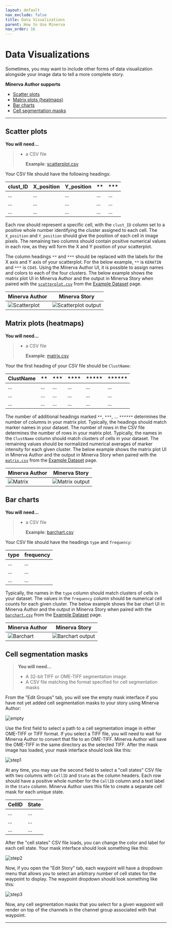 ```yaml
---
layout: default
nav_exclude: false
title: Data Visualizations
parent: How to Use Minerva
nav_order: 16
---
```

# Data Visualizations

Sometimes, you may want to include other forms of data visualization alongside your image data to tell a more complete story. 

**Minerva Author supports**

* [Scatter plots](./data-visualizations.md#scatter-plots)
* [Matrix plots (heatmaps)](./data-visualizations.md#matrix-plots-heatmaps)
* [Bar charts](./data-visualizations.md#bar-charts)
* [Cell segmentation masks](./data-visualizations.md#cell-segmentation-masks)

---

## Scatter plots

**You will need...**


> * a CSV file 
>
>   **Example**: [scatterplot.csv](https://gist.githubusercontent.com/thejohnhoffer/f08eac0a9e15ad50eeb21f84276c93e4/raw/scatterplot.csv)

Your CSV file should have the following headings:

| clust_ID | X_position | Y_position | **  | *** |
|----------|------------|------------|-----|-----|
| ...      | ...        | ...        | ... | ... |
| ...      | ...        | ...        | ... | ... |
| ...      | ...        | ...        | ... | ... |

Each row should represent a specific cell, with the `clust_ID` column set to a positive whole number identifying the cluster assigned to each cell. The `X_position` and `Y_position` should give the position of each cell in image pixels. The remaining two columns should contain positive numerical values in each row, as they will form the X and Y position of your scatterplot.

The column headings `**` and `***` should be replaced with the labels for the X axis and Y axis of your scatterplot. For the below example, `**` is `KERATIN` and `***` is `CD45`. Using the Minerva Author UI, it is possible to assign names and colors to each of the four clusters. The below example shows the matrix plot UI in Minerva Author and the output in Minerva Story when paired with the [`scatterplot.csv`](https://gist.githubusercontent.com/thejohnhoffer/f08eac0a9e15ad50eeb21f84276c93e4/raw/scatterplot.csv) from the [Example Dataset](https://github.com/labsyspharm/minerva-story/wiki/Example-Dataset) page.

| Minerva Author | Minerva Story  |
|-----------|-----|
| ![Scatterplot](https://user-images.githubusercontent.com/9781588/111822148-d0e61900-88b9-11eb-9cd1-8c3a19f50c61.png) | ![Scatterplot output](https://user-images.githubusercontent.com/9781588/111824750-faed0a80-88bc-11eb-9ae7-f248db3500f9.png) |

## Matrix plots (heatmaps)


**You will need...**
> * a CSV file 
> 
>   **Example**: [matrix.csv](https://gist.githubusercontent.com/thejohnhoffer/f08eac0a9e15ad50eeb21f84276c93e4/raw/matrix.csv)

Your the first heading of your CSV file should be `ClustName`:

| ClustName | **  | *** | **** | ***** | ****** |
|-----------|-----|-----|------|-------|--------|
| ...       | ... | ... | ...  | ...   | ...    |
| ...       | ... | ... | ...  | ...   | ...    |
| ...       | ... | ... | ...  | ...   | ...    |

The number of additional headings marked `**`, `***`, ... `******` determines the number of columns in your matrix plot. Typically, the headings should match marker names in your dataset. The number of rows in the CSV file determines the number of rows in your matrix plot. Typically, the names in the `ClustName` column should match clusters of cells in your dataset. The remaining values should be normalized numerical averages of marker intensity for each given cluster. The below example shows the matrix plot UI in Minerva Author and the output in Minerva Story when paired with the [`matrix.csv`](https://gist.githubusercontent.com/thejohnhoffer/f08eac0a9e15ad50eeb21f84276c93e4/raw/matrix.csv) from the [Example Dataset](https://github.com/labsyspharm/minerva-story/wiki/Example-Dataset) page.

| Minerva Author | Minerva Story  |
|-----------|-----|
| ![Matrix](https://user-images.githubusercontent.com/9781588/111826503-21ac4080-88bf-11eb-99f7-f70a21bcadd0.png) | ![Matrix output](https://user-images.githubusercontent.com/9781588/111827106-e3635100-88bf-11eb-88c4-c8f9ef8dd0d0.png) |


## Bar charts 


**You will need...**
> * a CSV file 
> 
>   **Example**: [barchart.csv](https://gist.githubusercontent.com/thejohnhoffer/f08eac0a9e15ad50eeb21f84276c93e4/raw/barchart.csv)

Your CSV file should have the headings `type` and `frequency`:

| type | frequency |
|------|-----------|
| ...  | ...       |
| ...  | ...       |
| ...  | ...       |

Typically, the names in the `type` column should match clusters of cells in your dataset. The values in the `frequency` column should be numerical cell counts for each given cluster. The below example shows the bar chart UI in Minerva Author and the output in Minerva Story when paired with the [`barchart.csv`](https://gist.githubusercontent.com/thejohnhoffer/f08eac0a9e15ad50eeb21f84276c93e4/raw/barchart.csv) from the [Example Dataset](https://github.com/labsyspharm/minerva-story/wiki/Example-Dataset) page.

| Minerva Author | Minerva Story  |
|-----------|-----|
| ![Barchart](https://user-images.githubusercontent.com/9781588/111828823-3e964300-88c2-11eb-8bcf-7cf42831cfd2.png) | ![Barchart output](https://user-images.githubusercontent.com/9781588/111828824-3fc77000-88c2-11eb-93aa-1a6f41b634cd.png) |


## Cell segmentation masks


> **You will need...**
> * A 32-bit TIFF or OME-TIFF segmentation image.
> * A CSV file matching the format specified for cell segmentation masks

From the "Edit Groups" tab, you will see the empty mask interface if you have not yet added cell segmentation masks to your story using Minerva Author:

![empty](https://user-images.githubusercontent.com/9781588/112503952-b8ff1100-8d61-11eb-94a2-09fd0ee7097c.png)

Use the first field to select a path to a cell segmentation image in either OME-TIFF or TIFF format. If you select a TIFF file, you will need to wait for Minerva Author to convert that file to an OME-TIFF. Minerva Author will save the OME-TIFF in the same directory as the selected TIFF. After the mask image has loaded, your mask interface should look like this:


![step1](https://user-images.githubusercontent.com/9781588/112503951-b8ff1100-8d61-11eb-97da-52ee16e363ba.png)

At any time, you may use the second field to select a "cell states" CSV file with two columns with `CellID` and `State` as the column headers. Each row should have a positive whole number for the `CellID` column and a text label in the `State` column. Minerva Author uses this file to create a separate cell mask for each unique state.

| CellID | State |
|------|-----------|
| ...  | ...       |
| ...  | ...       |
| ...  | ...       |

After the "cell states" CSV file loads, you can change the color and label for each cell state. Your mask interface should look something like this:

![step2](https://user-images.githubusercontent.com/9781588/112507501-147ece00-8d65-11eb-8654-98cbb674f497.png)

Now, if you open the "Edit Story" tab, each waypoint will have a dropdown menu that allows you to select an arbitrary number of cell states for the waypoint to display. The waypoint dropdown should look something like this:

![step3](https://user-images.githubusercontent.com/9781588/112503949-b8667a80-8d61-11eb-9f73-164d9073e147.png)

Now, any cell segmentation masks that you select for a given waypoint will render on top of the channels in the channel group associated with that waypoint.


---
